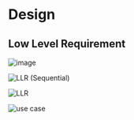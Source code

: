 # Design
## Low Level Requirement
![image](https://user-images.githubusercontent.com/78870813/107811162-c359e280-6d93-11eb-989f-4f0c05d5913f.png)




![LLR (Sequential)](https://user-images.githubusercontent.com/78857812/107847570-b0d2be00-6e12-11eb-93c8-edec75a9ba7b.png)














![LLR](https://user-images.githubusercontent.com/78858575/107871697-f43c3380-6ec9-11eb-909c-057b4a3e423a.jpg)





![use case](https://user-images.githubusercontent.com/78867415/107941740-2c1da680-6fb0-11eb-8374-4d878cebaf77.PNG)
